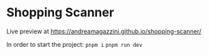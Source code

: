 # Shopping Scanner

Live preview at https://andreamagazzini.github.io/shopping-scanner/

In order to start the project: 
`pnpm i`
`pnpm run dev`
